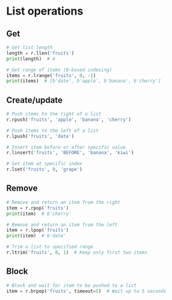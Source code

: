 # List operations

## Get

```python
# Get list length
length = r.llen('fruits')
print(length)  # 4
```

```python
# Get range of items (0-based indexing)
items = r.lrange('fruits', 0, -1)
print(items)  # [b'date', b'apple', b'banana', b'cherry']
```

## Create/update

```python
# Push items to the right of a list
r.rpush('fruits', 'apple', 'banana', 'cherry')
```

```python
# Push items to the left of a list
r.lpush('fruits', 'date')
```

```python
# Insert item before or after specific value
r.linsert('fruits', 'BEFORE', 'banana', 'kiwi')
```

```python
# Set item at specific index
r.lset('fruits', 0, 'grape')
```

## Remove

```python
# Remove and return an item from the right
item = r.rpop('fruits')
print(item)  # b'cherry'
```

```python
# Remove and return an item from the left
item = r.lpop('fruits')
print(item)  # b'date'
```

```python
# Trim a list to specified range
r.ltrim('fruits', 0, 1)  # Keep only first two items
```

## Block

```python
# Block and wait for item to be pushed to a list
item = r.brpop('fruits', timeout=5)  # Wait up to 5 seconds
```